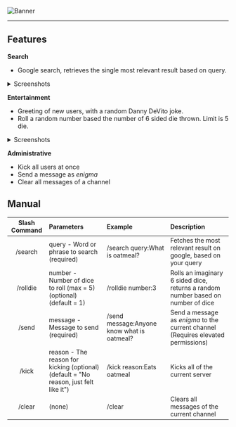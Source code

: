 ![Banner]('./media/exported/text_banner.png')
<hr>

## Features

**Search**
- Google search, retrieves the single most relevant result based on query.
<details>
    <summary>Screenshots</summary>
    <img src="./media/screenshots/search.png" alt="search command screenshot" width="320" height="260">
</details>

**Entertainment**
- Greeting of new users, with a random Danny DeVito joke.
- Roll a random number based the number of 6 sided die thrown. Limit is 5 die.
<details>
    <summary>Screenshots</summary>
    <img src="./media/screenshots/rolldie.png" alt="rolldie command screenshot" width="240" height="250">
</details>

**Administrative**
- Kick all users at once 
- Send a message as *enigma*
- Clear all messages of a channel

## Manual
| Slash Command | Parameters | Example | Description |
| :--: | :-- | :-- | :-- |
| /search | query - Word or phrase to search (required) | /search query:What is oatmeal? | Fetches the most relevant result on google, based on your query |
| /rolldie | number - Number of dice to roll (max = 5) (optional) (default = 1) | /rolldie number:3 | Rolls an imaginary 6 sided dice, returns a random number based on number of dice | 
| /send | message - Message to send (required) | /send message:Anyone know what is oatmeal? | Send a message as *enigma* to the current channel (Requires elevated permissions) |
| /kick | reason - The reason for kicking (optional) (default = "No reason, just felt like it") | /kick reason:Eats oatmeal | Kicks all of the current server |
| /clear | (none) | /clear | Clears all messages of the current channel |
